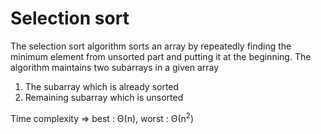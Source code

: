 # Selection sort

The selection sort algorithm sorts an array by repeatedly finding the minimum element from unsorted part and putting it at the beginning. The algorithm maintains two subarrays in a given array

1) The subarray which is already sorted
2) Remaining subarray which is unsorted

Time complexity => best : Θ(n), worst : Θ(n<sup>2</sup>)

```basg

```
